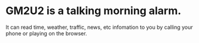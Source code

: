 # GM2U2 is a talking morning alarm.

It can read time, weather, traffic, news, etc infomation to you by calling your phone or playing on the browser.



